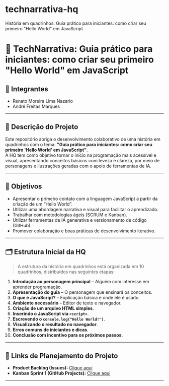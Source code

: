 # technarrativa-hq
História em quadrinhos: Guia prático para iniciantes: como criar seu primeiro "Hello World" em JavaScript

# 📘 TechNarrativa: Guia prático para iniciantes: como criar seu primeiro "Hello World" em JavaScript

## 👥 Integrantes
- Renato Moreira Lima Nazario  
- André Freitas Marques  

---

## 📝 Descrição do Projeto
Este repositório abriga o desenvolvimento colaborativo de uma história em quadrinhos com o tema: **"Guia prático para iniciantes: como criar seu primeiro 'Hello World' em JavaScript"**.  
A HQ tem como objetivo tornar o início na programação mais acessível e visual, apresentando conceitos básicos com leveza e clareza, por meio de personagens e ilustrações geradas com o apoio de ferramentas de IA.

---

## 🎯 Objetivos
- Apresentar o primeiro contato com a linguagem JavaScript a partir da criação de um “Hello World”.
- Utilizar uma abordagem narrativa e visual para facilitar o aprendizado.
- Trabalhar com metodologias ágeis (SCRUM e Kanban).
- Utilizar ferramentas de IA generativa e versionamento de código (GitHub).
- Promover colaboração e boas práticas de desenvolvimento iterativo.

---

## 🗂 Estrutura Inicial da HQ
> A estrutura da história em quadrinhos está organizada em 10 quadrinhos, distribuídos nas seguintes etapas:

1. **Introdução ao personagem principal** – Alguém com interesse em aprender programação.  
2. **Apresentação do guia** – O personagem que ensinará os conceitos.  
3. **O que é JavaScript?** – Explicação básica e onde ele é usado.  
4. **Ambiente necessário** – Editor de texto e navegador.  
5. **Criação de um arquivo HTML simples**.  
6. **Inserindo o JavaScript via `<script>`**.  
7. **Escrevendo o `console.log("Hello World!")`**.  
8. **Visualizando o resultado no navegador**.  
9. **Erros comuns de iniciantes e dicas**.  
10. **Conclusão com incentivo para os próximos passos**.

---

## 🔗 Links de Planejamento do Projeto

- **Product Backlog (Issues):** [Clique aqui](https://github.com/RenatoNazzari/technarrativa-hq/issues)
- **Kanban Sprint 1 (GitHub Projects):** [Clique aqui](https://github.com/users/RenatoNazzari/projects/1/views/1?layout_template=board) 

---
